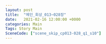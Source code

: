 ```yaml
---
layout: post
title:  "메인_회상_013~028장"
date:   2021-02-16 12:00:00 +0000
categories: Main
Tags: Story Main
SceneCode: ["scene_skip_cp013-028_q1_s10"]
---
```

